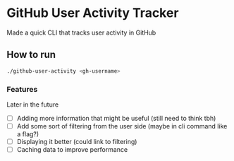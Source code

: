 # GitHub User Activity Tracker

Made a quick CLI that tracks user activity in GitHub

## How to run

```bash
./github-user-activity <gh-username>
```

### Features

Later in the future

- [ ] Adding more information that might be useful (still need to think tbh)
- [ ] Add some sort of filtering from the user side (maybe in cli command like a flag?)
- [ ] Displaying it better (could link to filtering)
- [ ] Caching data to improve performance
